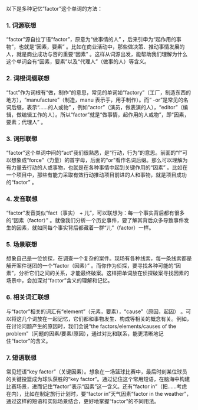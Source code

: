 以下是多种记忆“factor”这个单词的方法：

### 1. 词源联想
“factor”源自拉丁语“factor”，原意为“做事情的人” ，后来引申为“起作用的事物”，也就是“因素，要素” 。比如在商业活动中，那些做决策、推动事情发展的人，就是商业成功与否的重要“因素” 。这样从词源出发，能帮助我们理解为什么这个单词会有“因素，要素”以及“代理人”（做事的人）等含义。

### 2. 词根词缀联想
“fact”作为词根有“做，制作”的意思，常见的单词如“factory”（工厂，制造东西的地方），“manufacture”（制造，manu 表示手，用手制作）。而“ -or”是常见的名词后缀，表示“……的人或物” ，例如“actor”（演员，做表演的人），“editor”（编辑，做编辑工作的人）。所以“factor”就是“做事情，起作用的人或物”，即“因素，要素；代理人” 。

### 3. 词形联想
“factor”这个单词中间的“act”我们很熟悉，是“行动，行为”的意思。前面的“f”可以想象成“force”（力量）的首字母，后面的“or”看作名词后缀。那么可以理解为有力量去行动的人或事物，也就是在各种事情中起到关键作用的“因素” 。比如在一个项目中，那些有能力采取有效行动推动项目前进的人和事物，就是项目成功的“factor” 。

### 4. 发音联想
“factor”发音类似“fact（事实） + 儿”，可以联想为：每一个事实背后都有很多的“因素（factor）” 。就像我们分析一个历史事件，要了解其背后众多导致事件发生的因素，就如同每个事实背后都藏着一群“儿”（factor）一样。

### 5. 场景联想
想象自己是一位侦探，在调查一个复杂的案件。现场有各种线索，每一条线索都是解开案件谜团的一个“factor（因素）” 。而你作为侦探，要寻找各种可能的“因素”，分析它们之间的关系，才能最终破案。这样把单词放在侦探破案寻找因素的场景中，会加深对“factor”含义的理解和记忆。

### 6. 相关词汇联想
与“factor”相关的词汇有“element”（元素，要素），“cause”（原因，起因） 。可以将这几个词放在一起记忆，它们都和事物发生、构成等相关的概念有关。例如，在讨论问题产生的原因时，我们会说“the factors/elements/causes of the problem”（问题的因素/要素/原因），通过对比和联系，能更清晰地记住“factor”的含义。

### 7. 短语联想
常见短语“key factor”（关键因素）。想象在一场篮球比赛中，最后时刻某位球员的关键投篮成为球队获胜的“key factor”。通过记住这个常用短语，在脑海中构建比赛场景，进而记住“factor”表示“因素”这一含义。还有“factor in”（把……考虑在内），比如在制定旅行计划时，要“factor in”天气因素“factor in the weather”，通过这样的短语和实际场景结合，更好地掌握“factor”的不同用法。 